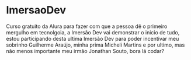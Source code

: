 # ImersaoDev
 
Curso gratuito da Alura para fazer com que a pessoa dê o primeiro mergulho em tecnolgoia, a Imersão Dev vai demonstrar o inicio de tudo, estou participando desta ultima Imersão Dev para poder incentivar meu sobrinho Guilherme Araújo, minha prima Micheli Martins e por ultimo, mas não menos importante meu irmão Jonathan Souto, bora lá codar?
